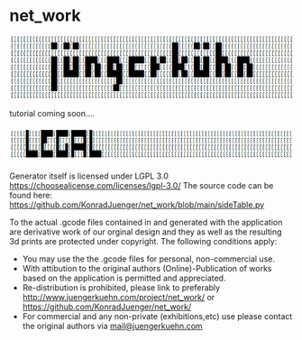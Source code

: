 # net_work
![alt text](https://github.com/KonradJuenger/net_work/blob/7a474461c49a5e83f21aa10754ebc77a602dffa2/readme_images/kjm4puPbQi.png)

tutorial coming soon....


![alt text](https://github.com/KonradJuenger/net_work/blob/6b57afa2c034f686bc9ddc9a64617113a6723342/readme_images/S8Yh2NwxXi.png)

Generator itself is licensed under LGPL 3.0 https://choosealicense.com/licenses/lgpl-3.0/
The source code can be found here: https://github.com/KonradJuenger/net_work/blob/main/sideTable.py

To the actual .gcode files contained in and generated with the application are derivative 
work of our orginal design and they as well as the resulting 3d prints are protected under copyright. 
The following conditions apply:
- You may use the the .gcode files for personal, non-commercial use.
- With attibution to the original authors (Online)-Publication of works based on the application is permitted and appreciated.
- Re-distribution is prohibited, please link to preferably http://www.juengerkuehn.com/project/net_work/  or https://github.com/KonradJuenger/net_work/
- For commercial and any non-private (exhibitions,etc) use please contact the original authors via mail@juengerkuehn.com

